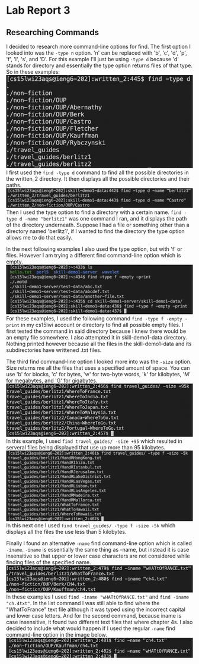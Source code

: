 # Lab Report 3
## Researching Commands
I decided to research more command-line options for find. The first option I looked into was the `-type n` option. 'n' can be replaced with 'b', 'c', 'd', 'p', 'f', 'l', 's', and 'D'. For this example I'll just be using `-type d` because 'd' stands for directory and essentially the type option returns files of that type. So in these examples:
![Image](1stTypeOption.png)
I first used the `find -type d` command to find all the possible directories in the written_2 directory. It then displays all the possible directories and their paths.
![Image](2ndTypeOption.png)
Then I used the type option to find a directory with a certain name. `find -type d -name "berlitz1"` was one command I ran, and it displays the path of the directory underneath. Suppose I had a file or something other than a directory named 'berlitz1', if I wanted to find the directory the type option allows me to do that easily.

In the next following examples I also used the type option, but with 'f' or files. However I am trying a different find command-line option which is empty.
![Image](2EmptyOptions.png)
For these examples, I used the following command `find -type f -empty -print` in my cs15lwi account or directory to find all possible empty files. I first tested the command in said directory because I knew there would be an empty file somewhere. I also attempted it in skill-demo1-data directory. Nothing printed however because all the files in the skill-demo1-data and its subdirectories have writtened .txt files.

The third find command-line option I looked more into was the `-size` option. Size returns me all the files that uses a specified amount of space. You can use 'b' for blocks, 'c' for bytes, 'w' for two-byte words, 'k' for kilobytes, 'M' for megabytes, and 'G' for gigabytes.
![Image](1stSizeOption.png)
In this example, I used `find travel_guides/ -size +95` which resulted in serveral files being displayed that use up more than 95 kilobytes.
![Image](2ndSizeOption.png)
 In this next one I used `find travel_guides/ -type f -size -5k` which displays all the files the use less than 5 kilobytes.

Finally I found an alternative `-name` find command-line option which is called `-iname`. `-iname` is essentially the same thing as -name, but instead it is case insensitive so that upper or lower case characters are not considered while finding files of the specified name.
![Image](2inameOptions.png)
In these examples I used `find -iname "wHATtOfRANCE.txt"` and `find -iname "ch.4txt"`. In the list command I was still able to find where the "WhatToFrance" text file although it was typed using the incorrect capital and lower case letters. And for the second command, because iname is case insensitive, it found two different text files that where chapter 4s. I also decided to include what would happen if I used the regular `-name` find command-line option in the image below.
![Image](RegularNameOptions.png)
